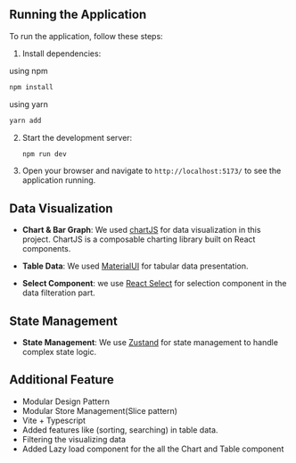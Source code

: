 ## Running the Application

To run the application, follow these steps:

1. Install dependencies:

  using npm
  
   ```bash
   npm install
   ```

   using yarn
   ```bash
   yarn add
   ```

2. Start the development server:

   ```bash
   npm run dev
   ```

3. Open your browser and navigate to `http://localhost:5173/` to see the application running.

## Data Visualization

- **Chart & Bar Graph**: We used [chartJS](https://www.chartjs.org/) for data visualization in this project. ChartJS is a composable charting library built on React components.

- **Table Data**: We used [MaterialUI](https://mui.com/material-ui/react-table/) for tabular data presentation.
- **Select Component**: we use [React Select](https://react-select.com/) for selection component in the data filteration part.

## State Management

- **State Management**: We use [Zustand](https://zustand-demo.pmnd.rs/) for state management to handle complex state logic.

## Additional Feature 

- Modular Design Pattern
- Modular Store Management(Slice pattern)
- Vite + Typescript
- Added features like (sorting, searching) in table data.
- Filtering the visualizing data
- Added Lazy load component for the all the Chart and Table component
